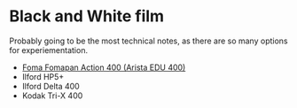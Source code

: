 # Black and White film

Probably going to be the most technical notes, as there are so many options for experiementation.


* [Foma Fomapan Action 400 (Arista EDU 400)](./foma_fomapan_400.md)
* Ilford HP5+
* Ilford Delta 400
* Kodak Tri-X 400